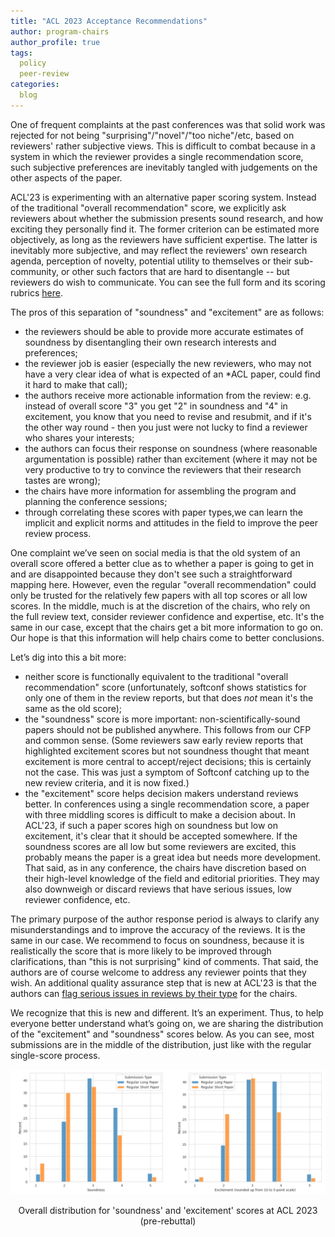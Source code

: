 ```yaml
---
title: "ACL 2023 Acceptance Recommendations"
author: program-chairs
author_profile: true
tags:
  policy
  peer-review
categories:
  blog
---
```


One of frequent complaints at the past conferences was that solid work was rejected for not being "surprising"/"novel"/"too niche"/etc, based on reviewers' rather subjective views. This is difficult to combat because in a system in which the reviewer provides a single recommendation score, such subjective preferences are inevitably tangled with judgements on the other aspects of the paper.

ACL'23 is experimenting with an alternative paper scoring system. Instead of the traditional "overall recommendation" score, we explicitly ask reviewers about whether the submission presents sound research, and how exciting they personally find it. The former criterion can be estimated more objectively, as long as the reviewers have sufficient expertise. The latter is inevitably more subjective, and may reflect the reviewers' own research agenda, perception of novelty, potential utility to themselves or their sub-community, or other such factors that are hard to disentangle -- but reviewers do wish to communicate. You can see the full form and its scoring rubrics [here](https://2023.aclweb.org/blog/review-form/#overall-recommendation).

The pros of this separation of "soundness" and "excitement" are as follows:

- the reviewers should be able to provide more accurate estimates of soundness by disentangling their own research interests and preferences;
- the reviewer job is easier (especially the new reviewers, who may not have a very clear idea of what is expected of an *ACL paper, could find it hard to make that call);
- the authors receive more actionable information from the review: e.g. instead of overall score "3" you get "2" in soundness and "4" in excitement, you know that you need to revise and resubmit, and if it's the other way round - then you just were not lucky to find a reviewer who shares your interests;
- the authors can focus their response on soundness (where reasonable argumentation is possible) rather than excitement (where it may not be very productive to try to convince the reviewers that their research tastes are wrong);
- the chairs have more information for assembling the program and planning the conference sessions; 
- through correlating these scores with paper types,we can learn the implicit and explicit norms and attitudes in the field to improve the peer review process.

One complaint we’ve seen on social media is that the old system of an overall score offered a better clue as to whether a paper is going to get in and are disappointed because they don't see such a straightforward mapping here. However, even the regular "overall recommendation" could only be trusted for the relatively few papers with all top scores or all low scores. In the middle, much is at the discretion of the chairs, who rely on the full review text, consider reviewer confidence and expertise, etc. It's the same in our case, except that the chairs get a bit more information to go on.  Our hope is that this information will help chairs come to better conclusions.

Let’s dig into this a bit more:
- neither score is functionally equivalent to the traditional "overall recommendation" score (unfortunately, softconf shows statistics for only one of them in the review reports, but that does *not* mean it's the same as the old score);
- the "soundness" score is more important: non-scientifically-sound papers should not be published anywhere. This follows from our CFP and common sense.  (Some reviewers saw early review reports that highlighted excitement scores but not soundness thought that meant excitement is more central to accept/reject decisions; this is certainly not the case. This was just a symptom of Softconf catching up to the new review criteria, and it is now fixed.)
- the "excitement" score helps decision makers understand reviews better.  In conferences using a single recommendation score, a paper with three middling scores is difficult to make a decision about. In ACL'23, if such a paper scores high on soundness but low on excitement, it's clear that it should be accepted somewhere. If the soundness scores are all low but some reviewers are excited, this probably means the paper is a great idea but needs more development. That said, as in any conference, the chairs have discretion based on their high-level knowledge of the field and editorial priorities. They may also downweigh or discard reviews that have serious issues, low reviewer confidence, etc.

The primary purpose of the author response period is always to clarify any misunderstandings and to improve the accuracy of the reviews. It is the same in our case. We recommend to focus on soundness, because it is realistically the score that is more likely to be improved through clarifications, than "this is not surprising" kind of comments. That said, the authors are of course welcome to address any reviewer points that they wish. An additional quality assurance step that is new at ACL'23 is that the authors can [flag serious issues in reviews by their type](https://2023.aclweb.org/blog/review-acl23/#faq-can-i-use-ai-writing-assistants-to-write-my-review) for the chairs.

We recognize that this is new and different.  It’s an experiment. Thus, to help everyone better understand what’s going on, we are sharing the distribution of the "excitement" and "soundness" scores below.  As you can see, most submissions are in the middle of the distribution, just like with the regular single-score process. 

![](/assets/images/blog/scores.png)
<div align = "center">Overall distribution for 'soundness' and 'excitement' scores at ACL 2023 (pre-rebuttal) </div>